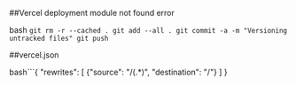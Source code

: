 ##Vercel deployment module not found error

bash ```git rm -r --cached .
git add --all .
git commit -a -m "Versioning untracked files"
git push```

##vercel.json 

bash```{
  "rewrites":  [
      {"source": "/(.*)", "destination": "/"}
   ]
}
```
